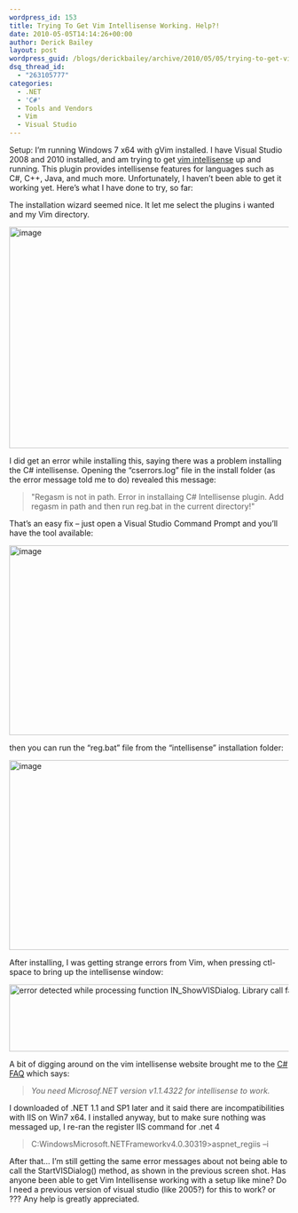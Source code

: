 ```yaml
---
wordpress_id: 153
title: Trying To Get Vim Intellisense Working. Help?!
date: 2010-05-05T14:14:26+00:00
author: Derick Bailey
layout: post
wordpress_guid: /blogs/derickbailey/archive/2010/05/05/trying-to-get-vim-intellisense-working-help.aspx
dsq_thread_id:
  - "263105777"
categories:
  - .NET
  - 'C#'
  - Tools and Vendors
  - Vim
  - Visual Studio
---
```

Setup: I’m running Windows 7 x64 with gVim installed. I have Visual Studio 2008 and 2010 installed, and am trying to get [vim intellisense](http://insenvim.sourceforge.net/) up and running. This plugin provides intellisense features for languages such as C#, C++, Java, and much more. Unfortunately, I haven’t been able to get it working yet. Here’s what I have done to try, so far:

The installation wizard seemed nice. It let me select the plugins i wanted and my Vim directory.

 <img style="border-right-width: 0px;border-top-width: 0px;border-bottom-width: 0px;border-left-width: 0px" border="0" alt="image" src="http://lostechies.com/derickbailey/files/2011/03/image_1415F34F.png" width="513" height="399" />

I did get an error while installing this, saying there was a problem installing the C# intellisense. Opening the “cserrors.log” file in the install folder (as the error message told me to do) revealed this message:

> "Regasm is not in path. Error in installaing C# Intellisense plugin. Add regasm in path and then run reg.bat in the current directory!" 

That’s an easy fix – just open a Visual Studio Command Prompt and you’ll have the tool available:

 <img style="border-right-width: 0px;border-top-width: 0px;border-bottom-width: 0px;border-left-width: 0px" border="0" alt="image" src="http://lostechies.com/derickbailey/files/2011/03/image_1E6717AF.png" width="677" height="342" />

then you can run the “reg.bat” file from the “intellisense” installation folder:

 <img style="border-right-width: 0px;border-top-width: 0px;border-bottom-width: 0px;border-left-width: 0px" border="0" alt="image" src="http://lostechies.com/derickbailey/files/2011/03/image_368A820A.png" width="677" height="342" />

After installing, I was getting strange errors from Vim, when pressing ctl-space to bring up the intellisense window:

 <img style="border-right-width: 0px;border-top-width: 0px;border-bottom-width: 0px;border-left-width: 0px" border="0" alt="error detected while processing function IN_ShowVISDialog. Library call failed for StartVISDialog()" src="http://lostechies.com/derickbailey/files/2011/03/image_03BA7B96.png" width="844" height="121" />

A bit of digging around on the vim intellisense website brought me to the [C# FAQ](http://insenvim.sourceforge.net/plugin/cs/csft.html) which says:

> _You need Microsof.NET version v1.1.4322 for intellisense to work._

I downloaded of .NET 1.1 and SP1 later and it said there are incompatibilities with IIS on Win7 x64. I installed anyway, but to make sure nothing was messaged up, I re-ran the register IIS command for .net 4

> C:WindowsMicrosoft.NETFrameworkv4.0.30319>aspnet_regiis –i

After that… I’m still getting the same error messages about not being able to call the StartVISDialog() method, as shown in the previous screen shot. Has anyone been able to get Vim Intellisense working with a setup like mine? Do I need a previous version of visual studio (like 2005?) for this to work? or ??? Any help is greatly appreciated.